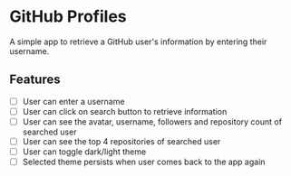 # GitHub Profiles

A simple app to retrieve a GitHub user's information by entering their username.

## Features

-   [ ] User can enter a username
-   [ ] User can click on search button to retrieve information
-   [ ] User can see the avatar, username, followers and repository count of searched user
-   [ ] User can see the top 4 repositories of searched user
-   [ ] User can toggle dark/light theme
-   [ ] Selected theme persists when user comes back to the app again
